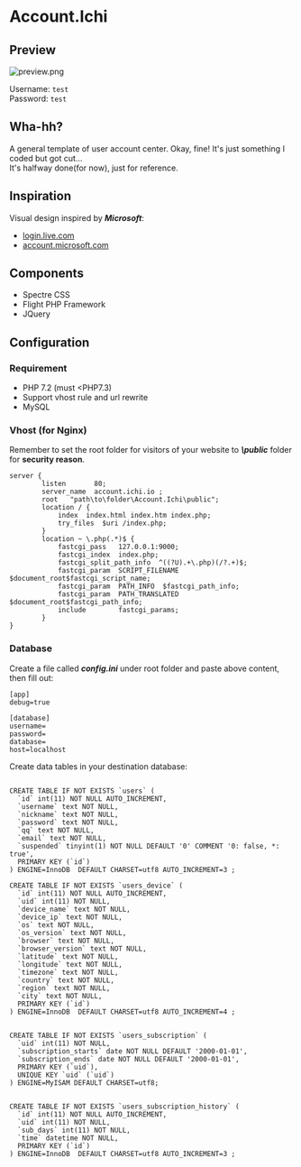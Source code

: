 # Account.Ichi

## Preview
![preview.png](https://i.loli.net/2020/01/07/HEUlBt8zOowqAjW.png)

Username: `test`  
Password: `test`  

## Wha-hh?
A general template of user account center. Okay, fine! It's just something I coded but got cut...   
It's halfway done(for now), just for reference.

## Inspiration
Visual design inspired by ***Microsoft***:  
- [login.live.com](https://login.live.com)
- [account.microsoft.com](https://account.microsoft.com)

## Components
- Spectre CSS
- Flight PHP Framework
- JQuery

## Configuration

### Requirement
- PHP 7.2 (must <PHP7.3)
- Support vhost rule and url rewrite
- MySQL

### Vhost (for Nginx)

Remember to set the root folder for visitors of your website to ***\public*** folder for **security reason**.
```
server {
        listen       80;
        server_name  account.ichi.io ;
        root   "path\to\folder\Account.Ichi\public";
        location / {
            index  index.html index.htm index.php;
            try_files  $uri /index.php;
        }
        location ~ \.php(.*)$ {
            fastcgi_pass   127.0.0.1:9000;
            fastcgi_index  index.php;
            fastcgi_split_path_info  ^((?U).+\.php)(/?.+)$;
            fastcgi_param  SCRIPT_FILENAME  $document_root$fastcgi_script_name;
            fastcgi_param  PATH_INFO  $fastcgi_path_info;
            fastcgi_param  PATH_TRANSLATED  $document_root$fastcgi_path_info;
            include        fastcgi_params;
        }
}
```

### Database

Create a file called ***config.ini*** under root folder and paste above content, then fill out:
```
[app]
debug=true

[database]
username=
password=
database=
host=localhost
```

Create data tables in your destination database:
```

CREATE TABLE IF NOT EXISTS `users` (
  `id` int(11) NOT NULL AUTO_INCREMENT,
  `username` text NOT NULL,
  `nickname` text NOT NULL,
  `password` text NOT NULL,
  `qq` text NOT NULL,
  `email` text NOT NULL,
  `suspended` tinyint(1) NOT NULL DEFAULT '0' COMMENT '0: false, *: true',
  PRIMARY KEY (`id`)
) ENGINE=InnoDB  DEFAULT CHARSET=utf8 AUTO_INCREMENT=3 ;

CREATE TABLE IF NOT EXISTS `users_device` (
  `id` int(11) NOT NULL AUTO_INCREMENT,
  `uid` int(11) NOT NULL,
  `device_name` text NOT NULL,
  `device_ip` text NOT NULL,
  `os` text NOT NULL,
  `os_version` text NOT NULL,
  `browser` text NOT NULL,
  `browser_version` text NOT NULL,
  `latitude` text NOT NULL,
  `longitude` text NOT NULL,
  `timezone` text NOT NULL,
  `country` text NOT NULL,
  `region` text NOT NULL,
  `city` text NOT NULL,
  PRIMARY KEY (`id`)
) ENGINE=InnoDB  DEFAULT CHARSET=utf8 AUTO_INCREMENT=4 ;


CREATE TABLE IF NOT EXISTS `users_subscription` (
  `uid` int(11) NOT NULL,
  `subscription_starts` date NOT NULL DEFAULT '2000-01-01',
  `subscription_ends` date NOT NULL DEFAULT '2000-01-01',
  PRIMARY KEY (`uid`),
  UNIQUE KEY `uid` (`uid`)
) ENGINE=MyISAM DEFAULT CHARSET=utf8;


CREATE TABLE IF NOT EXISTS `users_subscription_history` (
  `id` int(11) NOT NULL AUTO_INCREMENT,
  `uid` int(11) NOT NULL,
  `sub_days` int(11) NOT NULL,
  `time` datetime NOT NULL,
  PRIMARY KEY (`id`)
) ENGINE=InnoDB  DEFAULT CHARSET=utf8 AUTO_INCREMENT=3 ;
```
